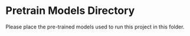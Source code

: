 # Pretrain Models Directory
Please place the pre-trained models used to run this project in this folder.